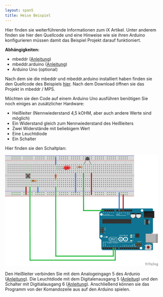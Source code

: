 ```yaml
---
layout: span5
title: Heise Beispiel
---
```


Hier finden sie weiterführende Informationen zum iX Artikel. Unter anderem finden
sie hier den Quellcode und eine Hinweise wie sie ihren Arduino konfigurieren müssen
damit das Beispiel Projekt darauf funktioniert.

 **Abhängigkeiten:**
 * mbeddr ([Anleitung](http://mbeddr.com/download.html))
 * mbeddr.arduino ([Anleitung](https://github.com/coolya/mbeddr.arduino/blob/master/Readme.md))
 * Arduino Uno (optional)

Nach dem sie die mbeddr und mbeddr.arduino installiert haben finden sie den
Quellcode des Beispiels [hier](/files/mbeddr-arduino-sample.zip). Nach dem Download öffnen sie das Projekt in mbeddr /
MPS.


Möchten sie den Code auf einem Arduino Uno ausführen benötigen Sie noch einiges
an zusätzlicher Hardware:

* Heißleiter (Nennwiederstand 4,5 kOHM, aber auch andere Werte sind möglich)
* Ein Widerstand gleich zum Nennwiederstand des Heißleiters
* Zwei Widerstände mit beliebigem Wert
* Eine Leuchtdiode
* Ein Schalter

Hier finden sie den Schaltplan:

[![Schaltplan](/images/Schaltplan.png "Schaltplan")](/images/Schaltplan.png)

Den Heißleiter verbinden Sie mit dem Analogeingagn 5 des Ardunio ([Anleitung](http://www.nextit.de/2011/07/thermometer-mit-arduino/)). Die Leuchtdiode mit
dem Digitalenausgang 5 ([Anleitug](http://arduino.cc/en/Tutorial/Blink?from=Tutorial.BlinkingLED)) und den Schalter mit Digitialausgang 6 ([Anleitung](http://www.arduino-tutorial.de/2010/06/digital-in/)). Anschließend
können sie das Programm von der Komandozeile aus auf den Arduino spielen.